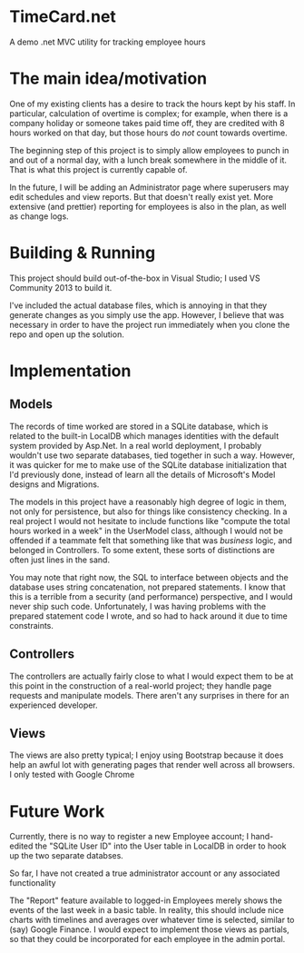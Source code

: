 # TimeCard.net
A demo .net MVC utility for tracking employee hours

# The main idea/motivation
One of my existing clients has a desire to track the hours kept by his staff. In particular, calculation of overtime is complex; for example, when there is a company holiday or someone takes paid time off, they are credited with 8 hours worked on that day, but those hours do *not* count towards overtime.

The beginning step of this project is to simply allow employees to punch in and out of a normal day, with a lunch break somewhere in the middle of it. That is what this project is currently capable of.

In the future, I will be adding an Administrator page where superusers may edit schedules and view reports. But that doesn't really exist yet. More extensive (and prettier) reporting for employees is also in the plan, as well as change logs.

# Building & Running
This project should build out-of-the-box in Visual Studio; I used VS Community 2013 to build it. 

I've included the actual database files, which is annoying in that they generate changes as you simply use the app. However, I believe that was necessary in order to have the project run immediately when you clone the repo and open up the solution.

# Implementation
## Models
The records of time worked are stored in a SQLite database, which is related to the built-in LocalDB which manages identities with the default system provided by Asp.Net. In a real world deployment, I probably wouldn't use two separate databases, tied together in such a way. However, it was quicker for me to make use of the SQLite database initialization that I'd previously done, instead of learn all the details of Microsoft's Model designs and Migrations.

The models in this project have a reasonably high degree of logic in them, not only for persistence, but also for things like consistency checking. In a real project I would not hesitate to include functions like "compute the total hours worked in a week" in the UserModel class, although I would not be offended if a teammate felt that something like that was *business* logic, and belonged in Controllers. To some extent, these sorts of distinctions are often just lines in the sand.

You may note that right now, the SQL to interface between objects and the database uses string concatenation, not prepared statements. I know that this is a terrible from a security (and performance) perspective, and I would never ship such code. Unfortunately, I was having problems with the prepared statement code I wrote, and so had to hack around it due to time constraints.

## Controllers
The controllers are actually fairly close to what I would expect them to be at this point in the construction of a real-world project; they handle page requests and manipulate models. There aren't any surprises in there for an experienced developer.

## Views
The views are also pretty typical; I enjoy using Bootstrap because it does help an awful lot with generating pages that render well across all browsers. I only tested with Google Chrome

# Future Work

Currently, there is no way to register a new Employee account; I hand-edited the "SQLite User ID" into the User table in LocalDB in order to hook up the two separate databses.

So far, I have not created a true administrator account or any associated functionality

The "Report" feature available to logged-in Employees merely shows the events of the last week in a basic table. In reality, this should include nice charts with timelines and averages over whatever time is selected, similar to (say) Google Finance. I would expect to implement those views as partials, so that they could be incorporated for each employee in the admin portal.
